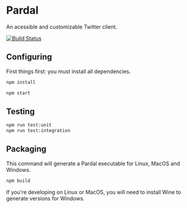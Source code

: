 # Pardal

An acessible and customizable Twitter client.

[![Build Status](https://dev.azure.com/apgomes88/Pardal/_apis/build/status/anapaulagomes.pardal?branchName=master)](https://dev.azure.com/apgomes88/Pardal/_build/latest?definitionId=2&branchName=master)

## Configuring

First things first: you must install all dependencies.

```bash
npm install
```

```bash
npm start
```

## Testing

```bash
npm run test:unit
npm run test:integration
```

## Packaging

This command will generate a Pardal executable for Linux, MacOS and Windows.

```bash
npm build
```

If you're developing on Linux or MacOS, you will need to install Wine
to generate versions for Windows.
